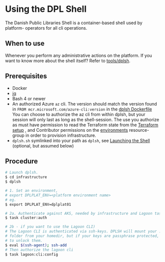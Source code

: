 # Using the DPL Shell

The Danish Public Libraries Shell is a container-based shell used by platform-
operators for all cli operations.

## When to use

Whenever you perform any administrative actions on the platform. If you want
to know more about the shell itself? Refer to [tools/dplsh](../../tools/dplsh).

## Prerequisites

* Docker
* [jq](https://stedolan.github.io/jq/download/)
* Bash 4 or newer
* An authorized Azure `az` cli. The version should match the version found in
  `FROM mcr.microsoft.com/azure-cli:version` in the [dplsh Dockerfile](../../tools/dplsh/Dockerfile)
  You can choose to authorize the az cli from within dplsh, but your session
  will only last as long as the shell-session. The use you authorize as must
  have permission to read the Terraform state from the [Terraform setup](../../infrastructure/terraform/README.md#terraform-setups)
  , and Contributor permissions on the [environments](../platform-environments.md)
  resource-group in order to provision infrastructure.
* `dplsh.sh` symlinked into your path as `dplsh`, see [Launching the Shell](../../tools/dplsh/README.md#launching-the-shell)
 (optional, but assumed below)

## Procedure

```sh
# Launch dplsh.
$ cd infrastructure
$ dplsh

# 1. Set an environment,
# export DPLPLAT_ENV=<platform environment name>
# eg.
$ export DPLPLAT_ENV=dplplat01

# 2a. Authenticate against AKS, needed by infrastructure and Lagoon tasks
$ task cluster:auth

# 2b - if you want to use the Lagoon CLI)
# The Lagoon CLI is authenticated via ssh-keys. DPLSH will mount your .ssh
# folder from your homedir, but if your keys are passphrase protected, we need
# to unlock them.
$ eval $(ssh-agent); ssh-add
# Then authorize the lagoon cli
$ task lagoon:cli:config
```
